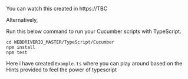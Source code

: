 You can watch this created in https://TBC

Alternatively,

Run this below command to run your Cucumber scripts with TypeScript.<br>

`cd WEBDRIVERIO_MASTER/TypeScript/Cucumber`<br>
`npm install`<br>
`npm test`<br>

Here i have created `Example.ts` where you can play around based on the Hints provided to feel the power of typescript<br>
